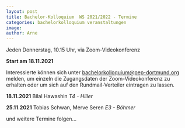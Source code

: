 ```yaml
---
layout: post
title: Bachelor-Kolloquium  WS 2021/2022 - Termine
categories: bachelorkolloquium veranstaltungen
image:
author: Arne
---
```

Jeden Donnerstag, 10.15 Uhr, via Zoom-Videokonferenz

**Start am 18.11.2021**

Interessierte können sich unter bachelorkolloquium@pep-dortmund.org melden,
um einzeln die Zugangsdaten der Zoom-Videokonferenz zu erhalten oder 
um sich auf den Rundmail-Verteiler eintragen zu lassen. 


**18.11.2021** 	Bilal Hawashin
*T4 - Hiller*

**25.11.2021** 	Tobias Schwan, Merve Seren 
*E3 - Böhmer*

und weitere Termine folgen...
